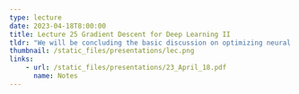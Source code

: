 ```yaml
---
type: lecture
date: 2023-04-18T8:00:00
title: Lecture 25 Gradient Descent for Deep Learning II
tldr: "We will be concluding the basic discussion on optimizing neural networks"
thumbnail: /static_files/presentations/lec.png
links: 
    - url: /static_files/presentations/23_April_18.pdf
      name: Notes
---
```

<!--**Suggested Readings:**
- [Custom Datasets (Colab)](https://colab.research.google.com/drive/13s_mI40oheGXlj9HkUd_ySC5r7uS7k92?usp=sharing)-->


